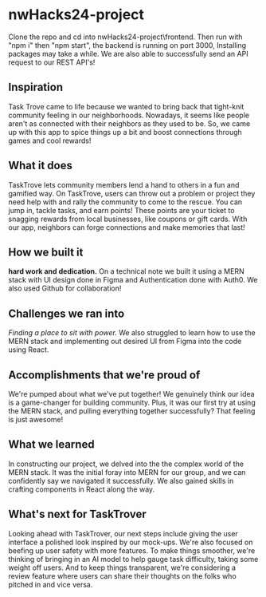 # nwHacks24-project

Clone the repo and cd into nwHacks24-project\frontend. Then run with "npm i" then "npm start", the backend is running on port 3000, Installing packages may take a while.
We are also able to successfully send an API request to our REST API's!

## Inspiration
Task Trove came to life because we wanted to bring back that tight-knit community feeling in our neighborhoods. Nowadays, it seems like people aren't as connected with their neighbors as they used to be. So, we came up with this app to spice things up a bit and boost connections through games and cool rewards!

## What it does
TaskTrove lets community members lend a hand to others in a fun and gamified way. On TaskTrove, users can throw out a problem or project they need help with and rally the community to come to the rescue. You can jump in, tackle tasks, and earn points! These points are your ticket to snagging rewards from local businesses, like coupons or gift cards. With our app, neighbors can forge connections and make memories that last!

## How we built it
**hard work and dedication.** On a technical note we built it using a MERN stack with UI design done in Figma and Authentication done with Auth0. We also used Github for collaboration!

## Challenges we ran into
_Finding a place to sit with power._  We also struggled to learn how to use the MERN stack and implementing out desired UI from Figma into the code using React. 

## Accomplishments that we're proud of
We're pumped about what we've put together! We genuinely think our idea is a game-changer for building community. Plus, it was our first try at using the MERN stack, and pulling everything together successfully? That feeling is just awesome!

## What we learned
In constructing our project, we delved into the the complex world of the MERN stack. It was the initial foray into MERN for our group, and we can confidently say we navigated it successfully. We also gained skills in crafting components in React along the way.

## What's next for TaskTrover
Looking ahead with TaskTrover, our next steps include giving the user interface a polished look inspired by our mock-ups. We're also focused on beefing up user safety with more features. To make things smoother, we're thinking of bringing in an AI model to help gauge task difficulty, taking some weight off users. And to keep things transparent, we're considering a review feature where users can share their thoughts on the folks who pitched in and vice versa.

